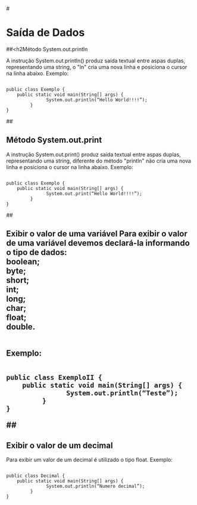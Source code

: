 #<h1>Saída de Dados</h1>
##<h2Método System.out.println</h2>
<p>A instrução System.out.println() produz saída textual entre aspas duplas, representando uma string, o "ln" cria uma nova linha e posiciona o cursor na linha abaixo.
Exemplo:</p>

<code>
public class Exemplo {
	public static void main(String[] args) {
               System.out.println(“Hello World!!!!”);
         }
}
</code>

##<h2>Método System.out.print</h2>
<p>A instrução System.out.print() produz saída textual entre aspas duplas, representando uma string, diferente do método "println" não cria uma nova linha e posiciona o cursor na linha abaixo.
Exemplo:</p>

<code>
public class Exemplo {
	public static void main(String[] args) {
               System.out.print(“Hello World!!!!”);
         }
}
</code>

##<h2>Exibir o valor de uma variável
Para exibir o valor de uma variável devemos declará-la informando o tipo de dados:<br>
boolean;<br>
byte;<br>
short;<br>
int;<br>
long;<br>
char;<br>
float;<br>
double.<br><br>

Exemplo:<br></p>

<code>
public class ExemploII {
	public static void main(String[] args) {
               System.out.println(“Teste”);
         }
}
</code>

##<h2>Exibir o valor de um decimal</h2>
<p>Para exibir um valor de um decimal é utilizado o tipo float.
Exemplo:</p>

<code>
public class Decimal {
	public static void main(String[] args) {
               System.out.println(“Numero decimal”);
         }
}
